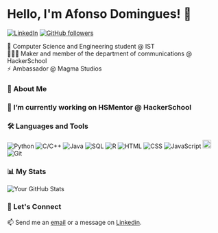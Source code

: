 # Hello, I'm Afonso Domingues! 👋

[![LinkedIn](https://img.shields.io/badge/-LinkedIn-blue?style=flat-square&logo=Linkedin&logoColor=white&link=https://www.linkedin.com/in/afonsofsdomingues/)](https://www.linkedin.com/in/afonsofsdomingues/)
[![GitHub followers](https://img.shields.io/github/followers/afonsofsdomingues?label=Follow&style=social)](https://github.com/afonsofsdomingues)

 🌱 Computer Science and Engineering student @ IST<br>
 🧑🏻‍💻 Maker and member of the department of communications @ HackerSchool<br>
 ⚡ Ambassador @ Magma Studios

### 💬 About Me

### 🔭 I’m currently working on HSMentor @ HackerSchool

### 🛠 Languages and Tools

![Python](https://img.shields.io/badge/-Python-yellow?style=flat-round&logo=python&logoColor=white)
![C/C++](https://img.shields.io/badge/-C/C++-grey?style=flat-round&logo=C&logoColor=white)
![Java](https://img.shields.io/badge/-Java-darkred?style=flat-round&logo=openjdk&logoColor=white)
![SQL](https://img.shields.io/badge/-SQL-blue?style=flat-round&logo=postgresql&logoColor=white)
![R](https://img.shields.io/badge/-R-white?style=flat-round&logo=r&logoColor=white)
![HTML](https://img.shields.io/badge/-HTML-red?style=flat-round&logo=html5&logoColor=white)
![CSS](https://img.shields.io/badge/-CSS-orange?style=flat-round&logo=css3&logoColor=white)
![JavaScript](https://img.shields.io/badge/-JavaScript-purple?style=flat-round&logo=javascript&logoColor=white)
<img src="https://raw.githubusercontent.com/file-icons/DevOpicons/2c2bf2bdb6507b8e4bfe695c1d54d639fbfed479/svg/prolog.svg" width="20" height="20"/>
![Git](https://img.shields.io/badge/-Git-white?style=flat-round&logo=#F05032)

### 📊 My Stats

![Your GitHub Stats](https://github-readme-stats.vercel.app/api?username=afonsofsdomingues&show_icons=true)

### 🚀 Let's Connect

📫 Send me an [email](mailto:afonso.silva.domingues@tecnico.ulisboa.pt) or a message on [Linkedin](https://www.linkedin.com/in/afonso-fs-domingues/).
